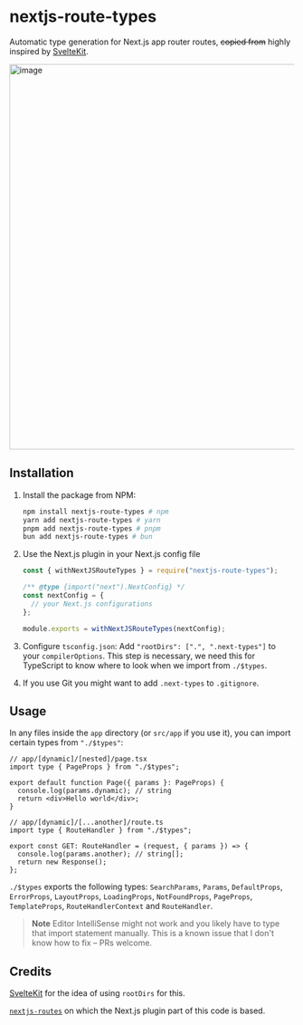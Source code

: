 # nextjs-route-types

Automatic type generation for Next.js app router routes, ~~copied from~~ highly inspired by [SvelteKit](https://kit.svelte.dev).

<img width="681" alt="image" src="https://github.com/joulev/nextjs-route-types/assets/44609036/5519dcbf-1480-4244-8c58-752d2f9743f4">

## Installation

1. Install the package from NPM:

   ```sh
   npm install nextjs-route-types # npm
   yarn add nextjs-route-types # yarn
   pnpm add nextjs-route-types # pnpm
   bun add nextjs-route-types # bun
   ```

2. Use the Next.js plugin in your Next.js config file

   ```js
   const { withNextJSRouteTypes } = require("nextjs-route-types");

   /** @type {import("next").NextConfig} */
   const nextConfig = {
     // your Next.js configurations
   };

   module.exports = withNextJSRouteTypes(nextConfig);
   ```

3. Configure `tsconfig.json`: Add `"rootDirs": [".", ".next-types"]` to your `compilerOptions`. This step is necessary, we need this for TypeScript to know where to look when we import from `./$types`.

4. If you use Git you might want to add `.next-types` to `.gitignore`.

## Usage

In any files inside the `app` directory (or `src/app` if you use it), you can import certain types from `"./$types"`:

```tsx
// app/[dynamic]/[nested]/page.tsx
import type { PageProps } from "./$types";

export default function Page({ params }: PageProps) {
  console.log(params.dynamic); // string
  return <div>Hello world</div>;
}
```

```tsx
// app/[dynamic]/[...another]/route.ts
import type { RouteHandler } from "./$types";

export const GET: RouteHandler = (request, { params }) => {
  console.log(params.another); // string[];
  return new Response();
};
```

`./$types` exports the following types: `SearchParams`, `Params`, `DefaultProps`, `ErrorProps`, `LayoutProps`, `LoadingProps`, `NotFoundProps`, `PageProps`, `TemplateProps`, `RouteHandlerContext` and `RouteHandler`.

> **Note**
> Editor IntelliSense might not work and you likely have to type that import statement manually. This is a known issue that I don't know how to fix – PRs welcome.

## Credits

[SvelteKit](https://kit.svelte.dev) for the idea of using `rootDirs` for this.

[`nextjs-routes`](https://github.com/tatethurston/nextjs-routes) on which the Next.js plugin part of this code is based.
